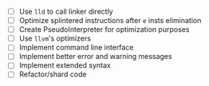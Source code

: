 - [ ] Use `lld` to call linker directly
- [ ] Optimize splintered instructions after `e` insts elimination
- [ ] Create PseudoInterpreter for optimization purposes
- [ ] Use `llvm`'s optimizers
- [ ] Implement command line interface
- [ ] Implement better error and warning messages
- [ ] Implement extended syntax
- [ ] Refactor/shard code
